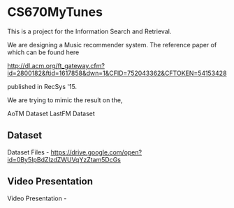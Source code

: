 # CS670MyTunes

This is a project for the Information Search and Retrieval.

We are designing a Music recommender system. The reference paper of which can be found here 

http://dl.acm.org/ft_gateway.cfm?id=2800182&ftid=1617858&dwn=1&CFID=752043362&CFTOKEN=54153428 

published in RecSys '15.

We are trying to mimic the result on the,

AoTM Dataset
LastFM Dataset

## Dataset
Dataset Files - https://drive.google.com/open?id=0By5IpBdZIzdZWUVqYzZtam5DcGs

## Video Presentation
Video Presentation - 
